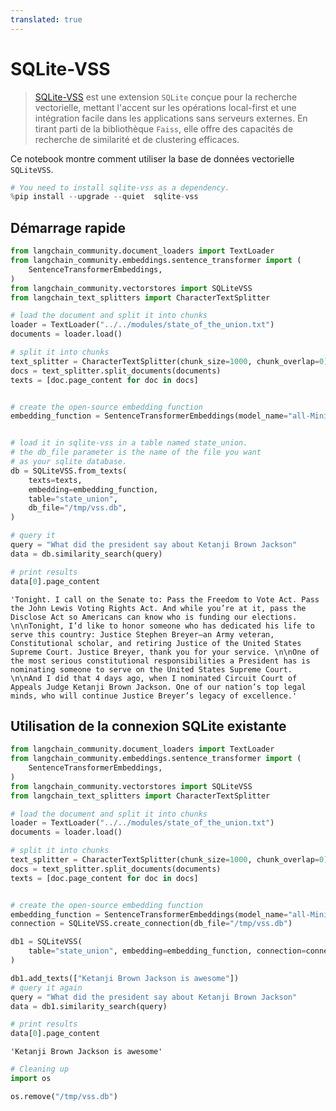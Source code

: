 ```yaml
---
translated: true
---
```


# SQLite-VSS

>[SQLite-VSS](https://alexgarcia.xyz/sqlite-vss/) est une extension `SQLite` conçue pour la recherche vectorielle, mettant l'accent sur les opérations local-first et une intégration facile dans les applications sans serveurs externes. En tirant parti de la bibliothèque `Faiss`, elle offre des capacités de recherche de similarité et de clustering efficaces.

Ce notebook montre comment utiliser la base de données vectorielle `SQLiteVSS`.

```python
# You need to install sqlite-vss as a dependency.
%pip install --upgrade --quiet  sqlite-vss
```

## Démarrage rapide

```python
from langchain_community.document_loaders import TextLoader
from langchain_community.embeddings.sentence_transformer import (
    SentenceTransformerEmbeddings,
)
from langchain_community.vectorstores import SQLiteVSS
from langchain_text_splitters import CharacterTextSplitter

# load the document and split it into chunks
loader = TextLoader("../../modules/state_of_the_union.txt")
documents = loader.load()

# split it into chunks
text_splitter = CharacterTextSplitter(chunk_size=1000, chunk_overlap=0)
docs = text_splitter.split_documents(documents)
texts = [doc.page_content for doc in docs]


# create the open-source embedding function
embedding_function = SentenceTransformerEmbeddings(model_name="all-MiniLM-L6-v2")


# load it in sqlite-vss in a table named state_union.
# the db_file parameter is the name of the file you want
# as your sqlite database.
db = SQLiteVSS.from_texts(
    texts=texts,
    embedding=embedding_function,
    table="state_union",
    db_file="/tmp/vss.db",
)

# query it
query = "What did the president say about Ketanji Brown Jackson"
data = db.similarity_search(query)

# print results
data[0].page_content
```

```output
'Tonight. I call on the Senate to: Pass the Freedom to Vote Act. Pass the John Lewis Voting Rights Act. And while you’re at it, pass the Disclose Act so Americans can know who is funding our elections. \n\nTonight, I’d like to honor someone who has dedicated his life to serve this country: Justice Stephen Breyer—an Army veteran, Constitutional scholar, and retiring Justice of the United States Supreme Court. Justice Breyer, thank you for your service. \n\nOne of the most serious constitutional responsibilities a President has is nominating someone to serve on the United States Supreme Court. \n\nAnd I did that 4 days ago, when I nominated Circuit Court of Appeals Judge Ketanji Brown Jackson. One of our nation’s top legal minds, who will continue Justice Breyer’s legacy of excellence.'
```

## Utilisation de la connexion SQLite existante

```python
from langchain_community.document_loaders import TextLoader
from langchain_community.embeddings.sentence_transformer import (
    SentenceTransformerEmbeddings,
)
from langchain_community.vectorstores import SQLiteVSS
from langchain_text_splitters import CharacterTextSplitter

# load the document and split it into chunks
loader = TextLoader("../../modules/state_of_the_union.txt")
documents = loader.load()

# split it into chunks
text_splitter = CharacterTextSplitter(chunk_size=1000, chunk_overlap=0)
docs = text_splitter.split_documents(documents)
texts = [doc.page_content for doc in docs]


# create the open-source embedding function
embedding_function = SentenceTransformerEmbeddings(model_name="all-MiniLM-L6-v2")
connection = SQLiteVSS.create_connection(db_file="/tmp/vss.db")

db1 = SQLiteVSS(
    table="state_union", embedding=embedding_function, connection=connection
)

db1.add_texts(["Ketanji Brown Jackson is awesome"])
# query it again
query = "What did the president say about Ketanji Brown Jackson"
data = db1.similarity_search(query)

# print results
data[0].page_content
```

```output
'Ketanji Brown Jackson is awesome'
```

```python
# Cleaning up
import os

os.remove("/tmp/vss.db")
```
